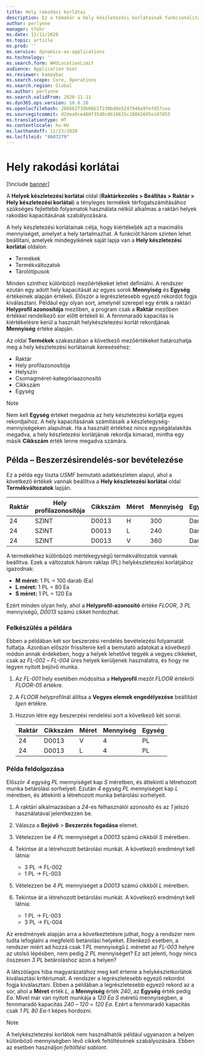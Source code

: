 ```yaml
---
title: Hely rakodási korlátai
description: Ez a témakör a hely készletezési korlátainak funkcionalitását írja le.
author: perlynne
manager: tfehr
ms.date: 11/11/2020
ms.topic: article
ms.prod: ''
ms.service: dynamics-ax-applications
ms.technology: ''
ms.search.form: WHSLocationLimit
audience: Application User
ms.reviewer: kamaybac
ms.search.scope: Core, Operations
ms.search.region: Global
ms.author: perlynne
ms.search.validFrom: 2020-11-11
ms.dyn365.ops.version: 10.0.16
ms.openlocfilehash: 208662f38b06b1f230bdde5247946a9fefd57cea
ms.sourcegitcommit: d2dea9ce480f35d0c0b10615c18862695e107d55
ms.translationtype: HT
ms.contentlocale: hu-HU
ms.lasthandoff: 11/23/2020
ms.locfileid: "4607279"
---
```

# <a name="location-stocking-limits"></a>Hely rakodási korlátai

[!include [banner](../includes/banner.md)]

A **Helyek készletezési korlátai** oldal (**Raktárkezelés \> Beállítás \> Raktár \> Hely készletezési korlátai**) a tényleges termékek térfogatszámításához szükséges fejlettebb folyamatok használata nélkül alkalmas a raktári helyek rakodási kapacitásának szabályozására.

A hely készletezési korlátainak célja, hogy kiértékeljék azt a maximális mennyiséget, amelyet a hely tartalmazhat. A funkciót három szinten lehet beállítani, amelyek mindegyikének saját lapja van a **Hely készletezési korlátai** oldalon:

- Termékek
- Termékváltozatok
- Tárolótípusok

Minden szinthez különböző mezőértékeket lehet definiálni. A rendszer ezután egy adott hely kapacitását az egyes sorok **Mennyiség** és **Egység** értékeinek alapján értékeli. Először a legrészletesebb egyező rekordot fogja kiválasztani. Például egy olyan sort, amelynél szerepel egy érték a raktári **Helyprofil azonosítója** mezőben, a program csak a **Raktár** mezőben értékkel rendelkező sor előtt értékeli ki. A fennmaradó kapacitás is kiértékelésre kerül a használt helykészletezési korlát rekordjának **Mennyiség** értéke alapján.

Az oldal **Termékek** szakaszában a következő mezőértékeket határozhatja meg a hely készletezési korlátainak kereséséhez:

- Raktár
- Hely profilazonosítója
- Helyszín
- Csomagméret-kategóriaazonosító
- Cikkszám
- Egység

> [!NOTE]
> Nem kell **Egység** értéket megadnia az hely készletezési korlátja egyes rekordjaihoz. A hely kapacitásának számításaik a készletegység-mennyiségeken alapulnak. Ha a használt értékhez nincs egységátalakítás megadva, a hely készletezési korlátjának rekordja kimarad, mintha egy másik **Cikkszám** érték lenne megadva számára.

## <a name="example--purchase-order-receiving"></a>Példa – Beszerzésirendelés-sor bevételezése

Ez a példa egy tiszta *USMF* bemutató adatkészleten alapul, ahol a következő értékek vannak beállítva a **Hely készletezési korlátai** oldal **Termékváltozatok** lapján.

| Raktár | Hely profilazonosítója | Cikkszám | Méret | Mennyiség | Egység |
|-----------|---------------------|-------------|------|----------|------|
| 24        | SZINT               | D0013       | H    | 300      | Darab   |
| 24        | SZINT               | D0013       | L    | 240      | Darab   |
| 24        | SZINT               | D0013       | V    | 360      | Darab   |

A termékekhez különböző mértékegységű termékváltozatok vannak beállítva. Ezek a változatok három raklap (PL) helykészletezési korlátjához igazodnak:

- **M méret:** 1 PL = 100 darab (Ea)
- **L méret:** 1 PL = 80 Ea
- **S méret:** 1 PL = 120 Ea

Ezért minden olyan hely, ahol a **Helyprofil-azonosító** értéke *FLOOR*, *3* *PL* mennyiségű, *D0013* számú cikket hordozhat.

### <a name="prepare-for-the-example"></a>Felkészülés a példára

Ebben a példában két sor beszerzési rendelés bevételezési folyamatát futtatja. Azonban először frissítenie kell a bemutató adatokat a következő módon annak érdekében, hogy a helyek lehetővé tegyék a vegyes cikkeket, csak az *FL-002* – *FL-004* üres helyek kerüljenek használatra, és hogy ne legyen nyitott bejövő munka.

1. Az *FL-001* hely esetében módosítsa a **Helyprofil** mezőt *FLOOR* értékről *FLOOR-05* értékre.
1. A *FLOOR* helyprofilnál állítsa a **Vegyes elemek engedélyezése** beállítást *Igen* értékre.
1. Hozzon létre egy beszerzési rendelési sort a következő két sorral.

    | Raktár | Cikkszám | Méret | Mennyiség | Egység |
    |-----------|-------------|------|----------|------|
    | 24        | D0013       | V    | 4        | PL   |
    | 24        | D0013       | L    | 4        | PL   |

### <a name="process-the-example"></a>Példa feldolgozása

Először *4* egység *PL* mennyiséget kap *S* méretben, és áttekinti a létrehozott munka betárolási sorhelyeit. Ezután *4* egység *PL* mennyiséget kap *L* méretben, és áttekinti a létrehozott munka betárolási sorhelyeit.

1. A raktári alkalmazásban a *24*-es felhasználói azonosító és az *1* jelszó használatával jelentkezzen be.
1. Válasza a **Bejövő** \> **Beszerzés fogadása** elemet.
1. Vételezzen be *4* *PL* mennyiséget a *D0013* számú cikkből *S* méretben.
1. Tekintse át a létrehozott betárolási munkát. A következő eredményt kell látnia:

    - 3 PL -\> FL-002
    - 1 PL -\> FL-003

1. Vételezzen be *4* *PL* mennyiséget a *D0013* számú cikkből *L* méretben.
1. Tekintse át a létrehozott betárolási munkát. A következő eredményt kell látnia:

    - 1 PL -\> FL-003
    - 3 PL -\> FL-004

Az eredmények alapján arra a következtetésre juthat, hogy a rendszer nem tudta lefoglalni a megfelelő betárolási helyeket. Ellenkező esetben, a rendszer miért ad hozzá csak *1* *PL* mennyiségű *L* méretet az *FL-003* helyre az utolsó lépésben, nem pedig *2* *PL* mennyiséget? Ez azt jelenti, hogy nincs összesen *3* *PL* betároláshoz azon a helyen?

A látszólagos hiba magyarázatához meg kell értenie a helykészletkorlátok kiválasztási kritériumait. A rendszer a legrészletesebb egyező rekordot fogja kiválasztani. Ebben a példában a legrészletesebb egyező rekord az a sor, ahol a **Méret** érték *L*, a **Mennyiség** érték *240*, az **Egység** érték pedig *Ea*. Mivel már van nyitott munkája a *120* *Ea* *S* méretű mennyiségben, a fennmaradó kapacitás *240* – *120* = *120* *Ea*. Ezért a fennmaradó kapacitás csak *1* *PL* *80* *Ea*-t képes hordozni.

> [!NOTE]
> A helykészletezési korlátok nem használhatók például ugyanazon a helyen különböző mennyiségben lévő cikkek feltöltésének szabályozására. Ebben az esetben használjon *feltöltési sablont*.
